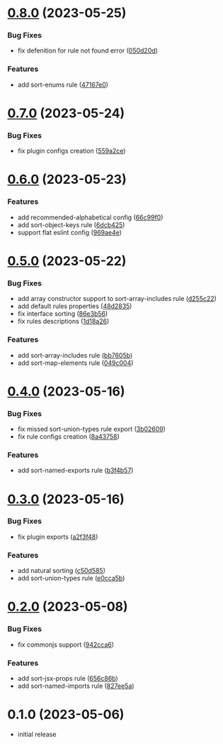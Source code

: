 # [0.8.0](https://github.com/azat-io/eslint-plugin-perfectionist/compare/v0.7.0...v0.8.0) (2023-05-25)


### Bug Fixes

* fix defenition for rule not found error ([050d20d](https://github.com/azat-io/eslint-plugin-perfectionist/commit/050d20d96b5b86f3821238d66178f04cfb3101c6))


### Features

* add sort-enums rule ([47167e0](https://github.com/azat-io/eslint-plugin-perfectionist/commit/47167e0db6b86e248edac2bc35b333c1a1ba8a14))



# [0.7.0](https://github.com/azat-io/eslint-plugin-perfectionist/compare/v0.6.0...v0.7.0) (2023-05-24)


### Bug Fixes

* fix plugin configs creation ([559a2ce](https://github.com/azat-io/eslint-plugin-perfectionist/commit/559a2ce4ba482520d0254ac4934e8d08dde8626e))



# [0.6.0](https://github.com/azat-io/eslint-plugin-perfectionist/compare/v0.5.0...v0.6.0) (2023-05-23)


### Features

* add recommended-alphabetical config ([66c99f0](https://github.com/azat-io/eslint-plugin-perfectionist/commit/66c99f04508748259ff527ff1a6ac2f89389768c))
* add sort-object-keys rule ([6dcb425](https://github.com/azat-io/eslint-plugin-perfectionist/commit/6dcb4258ca8e47894a4130c04dfc2f3a0556a6c9))
* support flat eslint config ([969ae4e](https://github.com/azat-io/eslint-plugin-perfectionist/commit/969ae4e39a6f04d7208acfc058fc2917c11625db))



# [0.5.0](https://github.com/azat-io/eslint-plugin-perfectionist/compare/v0.4.0...v0.5.0) (2023-05-22)


### Bug Fixes

* add array constructor support to sort-array-includes rule ([d255c22](https://github.com/azat-io/eslint-plugin-perfectionist/commit/d255c2269b6ae6579d88f9b0733a4c655a90cb88))
* add default rules properties ([48d2835](https://github.com/azat-io/eslint-plugin-perfectionist/commit/48d2835997043de9759f82e361cd8cae1071514b))
* fix interface sorting ([86e3b56](https://github.com/azat-io/eslint-plugin-perfectionist/commit/86e3b56c94c4643a3089b4066923f1d962025b04))
* fix rules descriptions ([1d18a26](https://github.com/azat-io/eslint-plugin-perfectionist/commit/1d18a263a40249680a4e8a460b72a27936f0e4ca))


### Features

* add sort-array-includes rule ([bb7605b](https://github.com/azat-io/eslint-plugin-perfectionist/commit/bb7605bea228b7487093c914fc0b2677b242259d))
* add sort-map-elements rule ([049c004](https://github.com/azat-io/eslint-plugin-perfectionist/commit/049c0044c7444f8c8f955ae638887f21284ce1e9))



# [0.4.0](https://github.com/azat-io/eslint-plugin-perfectionist/compare/v0.3.0...v0.4.0) (2023-05-16)


### Bug Fixes

* fix missed sort-union-types rule export ([3b02609](https://github.com/azat-io/eslint-plugin-perfectionist/commit/3b026099d9bd71db4796cfdef49419e8f46d7d47))
* fix rule configs creation ([8a43758](https://github.com/azat-io/eslint-plugin-perfectionist/commit/8a437587e0dc306b923d86275c2696f5841464ae))


### Features

* add sort-named-exports rule ([b3f4b57](https://github.com/azat-io/eslint-plugin-perfectionist/commit/b3f4b57b97fa53996f07ad6ec73f61da2a3d2490))



# [0.3.0](https://github.com/azat-io/eslint-plugin-perfectionist/compare/v0.2.0...v0.3.0) (2023-05-16)


### Bug Fixes

* fix plugin exports ([a2f3f48](https://github.com/azat-io/eslint-plugin-perfectionist/commit/a2f3f488b26e672c2540d3c905cea929090e3740))


### Features

* add natural sorting ([c50d585](https://github.com/azat-io/eslint-plugin-perfectionist/commit/c50d58599e55e70aa2ebf81fc42b74a423585055))
* add sort-union-types rule ([e0cca5b](https://github.com/azat-io/eslint-plugin-perfectionist/commit/e0cca5bac26eb3b4c157072c1f779840750ec4e8))



# [0.2.0](https://github.com/azat-io/eslint-plugin-perfectionist/compare/v0.1.0...v0.2.0) (2023-05-08)


### Bug Fixes

* fix commonjs support ([942cca6](https://github.com/azat-io/eslint-plugin-perfectionist/commit/942cca6a6dea68c065f0ef600f71d6b1906e9e11))


### Features

* add sort-jsx-props rule ([656c86b](https://github.com/azat-io/eslint-plugin-perfectionist/commit/656c86b66ae881ecaca64a7526397de497dd0686))
* add sort-named-imports rule ([827ee5a](https://github.com/azat-io/eslint-plugin-perfectionist/commit/827ee5a97abc68bb48dd3f08d2d00b4dffa0c7f1))



# 0.1.0 (2023-05-06)

* initial release
